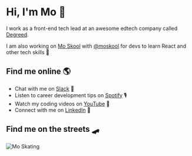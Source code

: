 # Hi, I'm Mo 👋

I work as a front-end tech lead at an awesome edtech company called [Degreed](http://degreed.com/).


I am also working on [Mo Skool](https://codelit.io) with [@moskool](https://github.com/moskool) for devs to learn React and other tech skills 🚀



## Find me online 🌎
- Chat with me on <a href="https://mo-skool.slack.com/archives/C01BD7GDS4F">Slack</a> 💬
- Listen to career development tips on <a href="https://open.spotify.com/show/05zMrubk08T85mfEn0DIx6">Spotify</a> 🎙
- Watch my coding videos on <a href="https://www.youtube.com/channel/UCWAPvsUtwlnbbHdxk_CX2yg?view_as=subscriber">YouTube</a> 🍿
- Connect with me on <a href="https://www.linkedin.com/in/mo-sharif/">LinkedIn</a> 💼


## Find me on the streets 🛹

![Mo Skating](https://images.ctfassets.net/d9vefg82sy0n/5ESjFT1jRBTbZWbFW9paWM/73b4ee354f84878d647cacbd5d0c25d5/moskating.gif)
